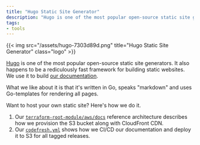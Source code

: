 ```yaml
---
title: "Hugo Static Site Generator"
description: "Hugo is one of the most popular open-source static site generators."
tags:
- tools
---
```


{{< img src="/assets/hugo-7303d89d.png" title="Hugo Static Site Generator" class="logo" >}}

[Hugo](https://gohugo.io/) is one of the most popular open-source static site generators. It also happens to be a rediculously fast framework for building static websites. We use it to build [our documentation](https://github.com/cloudposse/docs/).

What we like about it is that it's written in Go, speaks "markdown" and uses Go-templates for rendering all pages.

Want to host your own static site? Here's how we do it.

1. Our [`terraform-root-module/aws/docs`](https://github.com/cloudposse/terraform-root-modules/tree/master/aws/docs) reference architecture describes how we provision the S3 bucket along with CloudFront CDN.
2. Our [`codefresh.yml`](https://github.com/cloudposse/docs/blob/master/codefresh.yml) shows how we CI/CD our documentation and deploy it to S3 for all tagged releases.
